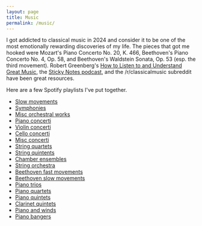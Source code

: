 ```yaml
---
layout: page
title: Music
permalink: /music/
---
```


I got addicted to classical music in 2024 and consider it to be one of the most emotionally rewarding discoveries of my life. The pieces that got me hooked were Mozart's Piano Concerto No. 20, K. 466, Beethoven's Piano Concerto No. 4, Op. 58, and Beethoven's Waldstein Sonata, Op. 53 (esp. the third movement). Robert Greenberg's [How to Listen to and Understand Great Music](https://www.audible.com/pd/How-to-Listen-to-and-Understand-Great-Music-3rd-Edition-Audiobook/B00DDVQIM2), the [Sticky Notes podcast](https://stickynotespodcast.libsyn.com/), and the /r/classicalmusic subreddit have been great resources.

Here are a few Spotify playlists I've put together.

* [Slow movements](https://open.spotify.com/playlist/3XU09g8N8cbWzFIgqJdkeL?si=a5b387a7369e4fff)
* [Symphonies](https://open.spotify.com/playlist/3h0roLxlsYWy5Qy3FuBW9w?si=e27554879f2d4d82)
* [Misc orchestral works](https://open.spotify.com/playlist/6Doj5EEJOYBlUxyAthkygo?si=934b1d3a308f4b4e)
* [Piano concerti](https://open.spotify.com/playlist/20Y6NRhIlhNEFNBzeN2u6R?si=5e127130c5634a26)
* [Violin concerti](https://open.spotify.com/playlist/0bJfc7SsRnoCXAfz7SM5lZ?si=11b69b6ccf8d4b5e)
* [Cello concerti](https://open.spotify.com/playlist/4MaKe7CUEHlIyq55BQ1hjC?si=24aa3938a65e4204)
* [Misc concerti](https://open.spotify.com/playlist/2R7sdwgykFVlqHlcJHh8N1?si=691fc5f08274410b)
* [String quartets](https://open.spotify.com/playlist/5FSU7FuZ2Wfjlo9xytN240?si=a07b0818266a4411)
* [String quintents](https://open.spotify.com/playlist/4kNlfT1n1WVZ3M2uiKexRl?si=6bb0273cac3843d5)
* [Chamber ensembles](https://open.spotify.com/playlist/5FrEvb2O6Jdv3NEADVeBF0?si=36dc9d2cf78d429e)
* [String orchestra](https://open.spotify.com/playlist/0KSuOmOrHCrOMe4JI2eiPD?si=b7d3356869f041b7)
* [Beethoven fast movements](https://open.spotify.com/playlist/0UFQtW7EqHHIseBzklBNyh?si=4a5a5ff0b344402c)
* [Beethoven slow movements](https://open.spotify.com/playlist/09aBRIJfyXVb0R6P8F3XdZ?si=1e3570405cff459e)
* [Piano trios](https://open.spotify.com/playlist/2qNNLI9k2phhmNQ61BKiUg?si=559af09a23824cda)
* [Piano quartets](https://open.spotify.com/playlist/0gM3MaLEtn2DBhlDdoGNFa?si=c33cda1c08244b6e)
* [Piano quintets](https://open.spotify.com/playlist/53WSENp663YHza73Ww9Nyi?si=0467e06469b34fb3)
* [Clarinet quintets](https://open.spotify.com/playlist/3MD6k3pEVY7sNa0smvuvz9?si=17bb2542e1e04882)
* [Piano and winds](https://open.spotify.com/playlist/4ZSdMfeVX8PGykz9Nyr0GW?si=bd51faa4f8d3495e)
* [Piano bangers](https://open.spotify.com/playlist/6kURKdivewP2JlCzUJOZGX?si=b01ab0153d12430c)
